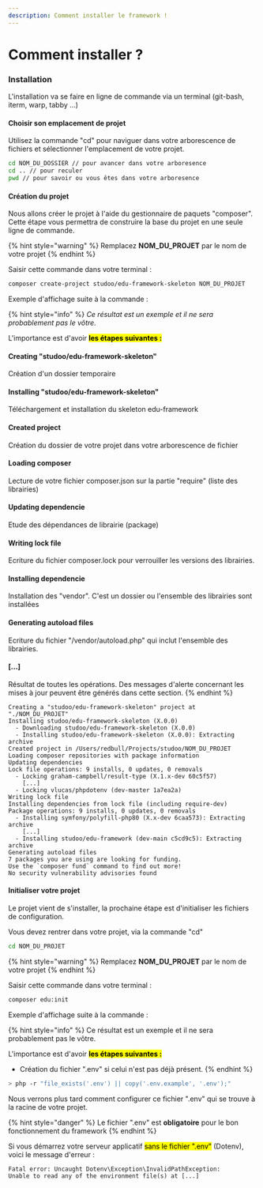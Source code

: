 ```yaml
---
description: Comment installer le framework !
---
```


# Comment installer ?

### Installation

L'installation va se faire en ligne de commande via un terminal (git-bash, iterm, warp, tabby ...)

#### Choisir son emplacement de projet

Utilisez la commande "cd" pour naviguer dans votre arborescence de fichiers et sélectionner l'emplacement de votre projet.

```bash
cd NOM_DU_DOSSIER // pour avancer dans votre arboresence
cd .. // pour reculer
pwd // pour savoir ou vous êtes dans votre arboresence
```

#### Création du projet

Nous allons créer le projet à l'aide du gestionnaire de paquets "composer". Cette étape vous permettra de construire la base du projet en une seule ligne de commande.

{% hint style="warning" %}
Remplacez **NOM\_DU\_PROJET** par le nom de votre projet
{% endhint %}

Saisir cette commande dans votre terminal :

```sh
composer create-project studoo/edu-framework-skeleton NOM_DU_PROJET
```

Exemple d'affichage suite à la commande :&#x20;

{% hint style="info" %}
_Ce résultat est un exemple et il ne sera probablement pas le vôtre._

L'importance est d'avoir <mark style="background-color:yellow;">**les étapes suivantes :**</mark>&#x20;

#### Creating "studoo/edu-framework-skeleton"

Création d'un dossier temporaire

#### Installing "studoo/edu-framework-skeleton"

Téléchargement et installation du skeleton edu-framework

#### Created project

Création du dossier de votre projet dans votre arborescence de fichier

#### Loading composer

Lecture de votre fichier composer.json sur la partie "require" (liste des librairies)

#### Updating dependencie

Etude des dépendances de librairie (package)

#### Writing lock file&#x20;

Ecriture du fichier composer.lock pour verrouiller les versions des librairies.

#### Installing dependencie

Installation des "vendor". C'est un dossier ou l'ensemble des librairies sont installées

#### Generating autoload files

Ecriture du fichier "/vendor/autoload.php" qui inclut l'ensemble des librairies.

#### \[...]

Résultat de toutes les opérations. Des messages d'alerte concernant les mises à jour peuvent être générés dans cette section.
{% endhint %}

```shell
Creating a "studoo/edu-framework-skeleton" project at "./NOM_DU_PROJET"
Installing studoo/edu-framework-skeleton (X.0.0)
  - Downloading studoo/edu-framework-skeleton (X.0.0)
  - Installing studoo/edu-framework-skeleton (X.0.0): Extracting archive
Created project in /Users/redbull/Projects/studoo/NOM_DU_PROJET
Loading composer repositories with package information
Updating dependencies
Lock file operations: 9 installs, 0 updates, 0 removals
  - Locking graham-campbell/result-type (X.1.x-dev 60c5f57)
    [...]
  - Locking vlucas/phpdotenv (dev-master 1a7ea2a)
Writing lock file
Installing dependencies from lock file (including require-dev)
Package operations: 9 installs, 0 updates, 0 removals
  - Installing symfony/polyfill-php80 (X.x-dev 6caa573): Extracting archive
    [...]
  - Installing studoo/edu-framework (dev-main c5cd9c5): Extracting archive
Generating autoload files
7 packages you are using are looking for funding.
Use the `composer fund` command to find out more!
No security vulnerability advisories found
```

#### Initialiser votre projet

Le projet vient de s'installer, la prochaine étape est d'initialiser les fichiers de configuration.

Vous devez rentrer dans votre projet, via la commande "cd"

```bash
cd NOM_DU_PROJET
```

{% hint style="warning" %}
Remplacez **NOM\_DU\_PROJET** par le nom de votre projet
{% endhint %}

Saisir cette commande dans votre terminal :

```bash
composer edu:init
```

Exemple d'affichage suite à la commande :

{% hint style="info" %}
Ce résultat est un exemple et il ne sera probablement pas le vôtre.

L'importance est d'avoir <mark style="background-color:yellow;">**les étapes suivantes :**</mark>&#x20;

* Création du fichier ".env" si celui n'est pas déjà présent.
{% endhint %}

```bash
> php -r "file_exists('.env') || copy('.env.example', '.env');"
```

Nous verrons plus tard comment configurer ce fichier ".env" qui se trouve à la racine de votre projet.

{% hint style="danger" %}
Le fichier ".env" est **obligatoire** pour le bon fonctionnement du framework
{% endhint %}

Si vous démarrez votre serveur applicatif <mark style="background-color:yellow;">sans le fichier ".env"</mark> (Dotenv), voici le message d'erreur :

```
Fatal error: Uncaught Dotenv\Exception\InvalidPathException: 
Unable to read any of the environment file(s) at [...]
```
